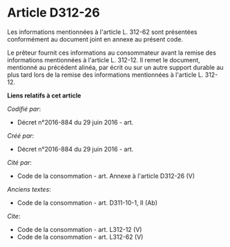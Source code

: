 # Article D312-26

Les informations mentionnées à l'article L. 312-62 sont présentées conformément au document joint en annexe au présent code. 

Le prêteur fournit ces informations au consommateur avant la remise des informations mentionnées à l'article L. 312-12. Il
remet le document, mentionné au précédent alinéa, par écrit ou sur un autre support durable au plus tard lors de la remise
des informations mentionnées à l'article L. 312-12.

**Liens relatifs à cet article**

_Codifié par_:

  - Décret n°2016-884 du 29 juin 2016 - art.

_Créé par_:

  - Décret n°2016-884 du 29 juin 2016 - art.

_Cité par_:

  - Code de la consommation - art. Annexe à l'article D312-26 (V)

_Anciens textes_:

  - Code de la consommation - art. D311-10-1, II (Ab)

_Cite_:

  - Code de la consommation - art. L312-12 (V)
  - Code de la consommation - art. L312-62 (V)
